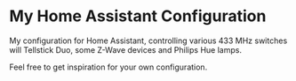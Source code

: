 # My Home Assistant Configuration

My configuration for Home Assistant, controlling various 433 MHz switches will Tellstick Duo, some Z-Wave devices and Philips Hue lamps.

Feel free to get inspiration for your own configuration.
